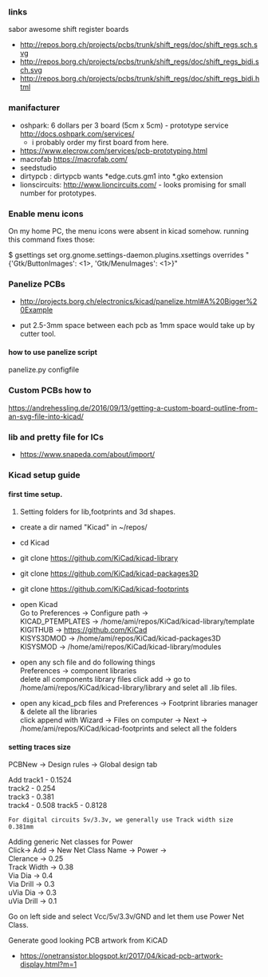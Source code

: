### links

sabor awesome shift register boards
* http://repos.borg.ch/projects/pcbs/trunk/shift_regs/doc/shift_regs.sch.svg
* http://repos.borg.ch/projects/pcbs/trunk/shift_regs/doc/shift_regs_bidi.sch.svg
* http://repos.borg.ch/projects/pcbs/trunk/shift_regs/doc/shift_regs_bidi.html

### manifacturer
- oshpark: 6 dollars per 3 board (5cm x 5cm) - prototype service  
   http://docs.oshpark.com/services/
   * i probably order my first board from here.
- https://www.elecrow.com/services/pcb-prototyping.html
-  macrofab https://macrofab.com/
- seedstudio
- dirtypcb : dirtypcb wants *edge.cuts.gm1 into *.gko extension
- lionscircuits: http://www.lioncircuits.com/ -  looks promising for small number for prototypes.

### Enable menu icons
On my home PC, the menu icons were absent in kicad somehow.
running this command fixes those:

$ gsettings set org.gnome.settings-daemon.plugins.xsettings overrides "{'Gtk/ButtonImages': <1>, 'Gtk/MenuImages': <1>}"

### Panelize PCBs
- http://projects.borg.ch/electronics/kicad/panelize.html#A%20Bigger%20Example

- put 2.5-3mm space between each pcb as 1mm space would take up by cutter tool.
#### how to use panelize script
 panelize.py configfile
### Custom PCBs how to
 https://andrehessling.de/2016/09/13/getting-a-custom-board-outline-from-an-svg-file-into-kicad/

### lib and pretty file for ICs
 - https://www.snapeda.com/about/import/

### Kicad setup guide

#### first time setup.  

1. Setting folders for lib,footprints and 3d shapes.

- create a dir named "Kicad" in ~/repos/
- cd Kicad
- git clone https://github.com/KiCad/kicad-library
- git clone https://github.com/KiCad/kicad-packages3D
- git clone https://github.com/KiCad/kicad-footprints
- open Kicad  
   Go to Preferences -> Configure path ->  
   KICAD_PTEMPLATES -> /home/ami/repos/KiCad/kicad-library/template    
   KIGITHUB -> https://github.com/KiCad  
   KISYS3DMOD -> /home/ami/repos/KiCad/kicad-packages3D  
   KISYSMOD -> /home/ami/repos/KiCad/kicad-library/modules  
- open any sch file and do following things  
  Preferences -> component libraries  
  delete all components library files
  click add -> go to /home/ami/repos/KiCad/kicad-library/library and selet all .lib files.  

- open any kicad_pcb files and Preferences -> Footprint libraries manager & delete all the libraries  
  click append with Wizard -> Files on computer -> Next -> /home/ami/repos/KiCad/kicad-footprints and select all the folders
  

#### setting traces size

PCBNew -> Design rules -> Global design tab

Add track1 - 0.1524  
    track2 - 0.254   
    track3 - 0.381  
    track4 - 0.508
    track5 - 0.8128

    For digital circuits 5v/3.3v, we generally use Track width size 0.381mm

Adding generic Net classes for Power  
Click-> Add -> New Net Class Name -> Power ->  
Clerance -> 0.25  
Track Width -> 0.38  
Via Dia -> 0.4  
Via Drill -> 0.3  
uVia Dia -> 0.3  
uVia Drill -> 0.1  

Go on left side and select Vcc/5v/3.3v/GND and let them use Power Net Class.


Generate good looking PCB artwork from KiCAD 
- https://onetransistor.blogspot.kr/2017/04/kicad-pcb-artwork-display.html?m=1
